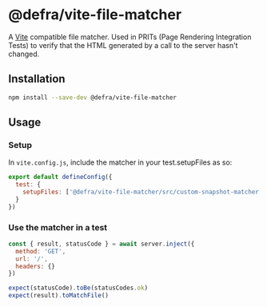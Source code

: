 # @defra/vite-file-matcher

A [Vite](https://hapi.dev/module/vite/) compatible file matcher. Used in PRITs (Page Rendering Integration Tests) to
verify that the HTML generated by a call to the server hasn't changed.

## Installation

```bash
npm install --save-dev @defra/vite-file-matcher
```

## Usage

### Setup

In `vite.config.js`, include the matcher in your test.setupFiles as so:

```js
export default defineConfig({
  test: {
    setupFiles: ['@defra/vite-file-matcher/src/custom-snapshot-matcher']
  }
})
```

### Use the matcher in a test

```js
const { result, statusCode } = await server.inject({
  method: 'GET',
  url: '/',
  headers: {}
})

expect(statusCode).toBe(statusCodes.ok)
expect(result).toMatchFile()
```
